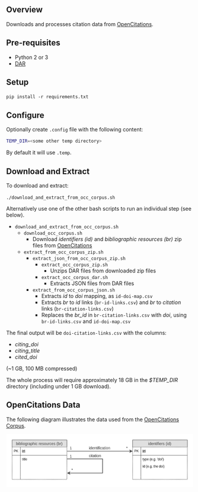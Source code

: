 Overview
--------

Downloads and processes citation data from [OpenCitations](http://opencitations.net/).

Pre-requisites
--------------
* Python 2 or 3
* [DAR](http://dar.linux.free.fr/)

Setup
-----

`pip install -r requirements.txt`

Configure
---------

Optionally create `.config` file with the following content:

```bash
TEMP_DIR=<some other temp directory>
```

By default it will use `.temp`.

Download and Extract
--------------------

To download and extract:

`./download_and_extract_from_occ_corpus.sh`

Alternatively use one of the other bash scripts to run an individual step (see below).

* `download_and_extract_from_occ_corpus.sh`
  * `download_occ_corpus.sh`
    * Download _identifiers (id)_ and _bibliographic resources (br)_ zip files from [OpenCitations](http://opencitations.net/download)
  * `extract_from_occ_corpus_zip.sh`
    * `extract_json_from_occ_corpus_zip.sh`
      * `extract_occ_corpus_zip.sh`
        * Unzips DAR files from downloaded zip files
      * `extract_occ_corpus_dar.sh`
        * Extracts JSON files from DAR files
    * `extract_from_occ_corpus_json.sh`
      * Extracts _id_ to _doi_ mapping, as `id-doi-map.csv`
      * Extracts _br_ to _id_ links (`br-id-links.csv`) and _br_ to _citation_ links (`br-citation-links.csv`)
      * Replaces the _br_id_ in `br-citation-links.csv` with _doi_, using `br-id-links.csv` and `id-doi-map.csv`

The final output will be `doi-citation-links.csv` with the columns:
* _citing_doi_
* _citing_title_
* _cited_doi_

(~1 GB, 100 MB compressed)

The whole process will require approximately 18 GB in the _$TEMP_DIR_ directory (including under 1 GB download).

OpenCitations Data
------------------

The following diagram illustrates the data used from the [OpenCitations Corpus](http://opencitations.net/download).

![OpenCitations Data Used](doc/opencitations-data-used.png)

